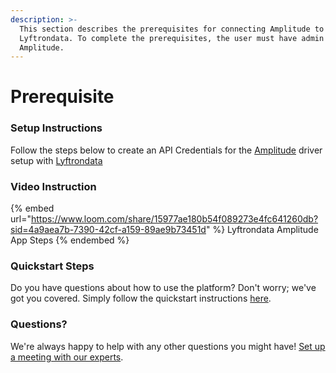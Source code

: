 ```yaml
---
description: >-
  This section describes the prerequisites for connecting Amplitude to
  Lyftrondata. To complete the prerequisites, the user must have admin access to
  Amplitude.
---
```


# Prerequisite

<mark style="color:blue;"></mark>

### Setup Instructions

Follow the steps below to create an API Credentials for the [Amplitude](https://www.lyftrondata.com/integration/marketing-analytics/amplitude/) driver setup with [Lyftrondata](https://www.lyftrondata.com)

### Video Instruction

{% embed url="https://www.loom.com/share/15977ae180b54f089273e4fc641260db?sid=4a9aea7b-7390-42cf-a159-89ae9b73451d" %}
Lyftrondata Amplitude App Steps
{% endembed %}

### Quickstart Steps

Do you have questions about how to use the platform? Don't worry; we've got you covered. Simply follow the quickstart instructions [here](README.md).

### Questions? <a href="#questions" id="questions"></a>

We're always happy to help with any other questions you might have! [Set up a meeting with our experts](https://www.lyftrondata.com/book-a-meeting/).

